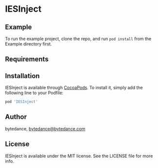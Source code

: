 # IESInject

## Example

To run the example project, clone the repo, and run `pod install` from the Example directory first.

## Requirements

## Installation

IESInject is available through [CocoaPods](https://cocoapods.org). To install
it, simply add the following line to your Podfile:

```ruby
pod 'IESInject'
```

## Author

bytedance, bytedance@bytedance.com

## License

IESInject is available under the MIT license. See the LICENSE file for more info.
